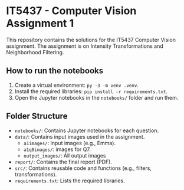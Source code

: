 # IT5437 - Computer Vision Assignment 1

This repository contains the solutions for the IT5437 Computer Vision assignment. The assignment is on Intensity Transformations and Neighborhood Filtering.

## How to run the notebooks
1. Create a virtual environment: `py -3 -m venv .venv`.
2. Install the required libraries: `pip install -r requirements.txt`.
3. Open the Jupyter notebooks in the `notebooks/` folder and run them.

## Folder Structure
- `notebooks/`: Contains Jupyter notebooks for each question.
- `data/`: Contains input images used in the assignment.
  - `a1images/`: Input images (e.g., Emma).
  - `a1q8images/`: images for Q7.
  - `output_images/`: All output images
- `report/`: Contains the final report (PDF).
- `src/`: Contains reusable code and functions (e.g., filters, transformations).
- `requirements.txt`: Lists the required libraries.


